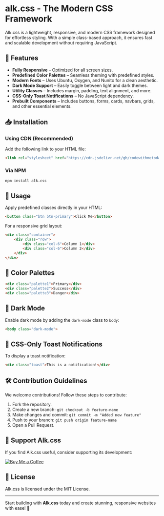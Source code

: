 # alk.css - The Modern CSS Framework

Alk.css is a lightweight, responsive, and modern CSS framework designed for effortless styling. With a simple class-based approach, it ensures fast and scalable development without requiring JavaScript.

## 🚀 Features
- **Fully Responsive** – Optimized for all screen sizes.
- **Predefined Color Palettes** – Seamless theming with predefined styles.
- **Modern Fonts** – Uses Ubuntu, Oxygen, and Nunito for a clean aesthetic.
- **Dark Mode Support** – Easily toggle between light and dark themes.
- **Utility Classes** – Includes margin, padding, text alignment, and more.
- **CSS-Only Toast Notifications** – No JavaScript dependency.
- **Prebuilt Components** – Includes buttons, forms, cards, navbars, grids, and other essential elements.

## 📥 Installation
### Using CDN (Recommended)
Add the following link to your HTML file:

```html
<link rel="stylesheet" href="https://cdn.jsdelivr.net/gh/codewithmetoday/alk.css@refs/heads/main/alk.css">
```

### Via NPM
```sh
npm install alk.css
```

## 📖 Usage
Apply predefined classes directly in your HTML:

```html
<button class="btn btn-primary">Click Me</button>
```

For a responsive grid layout:
```html
<div class="container">
    <div class="row">
        <div class="col-6">Column 1</div>
        <div class="col-6">Column 2</div>
    </div>
</div>
```

## 🎨 Color Palettes
```html
<div class="palette1">Primary</div>
<div class="palette2">Success</div>
<div class="palette3">Danger</div>
```

## 🌙 Dark Mode
Enable dark mode by adding the `dark-mode` class to `body`:
```html
<body class="dark-mode">
```

## 🔔 CSS-Only Toast Notifications
To display a toast notification:
```html
<div class="toast">This is a notification!</div>
```

## 🛠 Contribution Guidelines
We welcome contributions! Follow these steps to contribute:
1. Fork the repository.
2. Create a new branch: `git checkout -b feature-name`
3. Make changes and commit: `git commit -m "Added new feature"`
4. Push to your branch: `git push origin feature-name`
5. Open a Pull Request.

## 💖 Support Alk.css
If you find Alk.css useful, consider supporting its development:

[![Buy Me a Coffee](https://img.shields.io/badge/Buy%20Me%20a%20Coffee-Support-orange)](https://www.buymeacoffee.com/YOUR_USERNAME)

## 📜 License
Alk.css is licensed under the MIT License.

---

Start building with **Alk.css** today and create stunning, responsive websites with ease! 🚀

